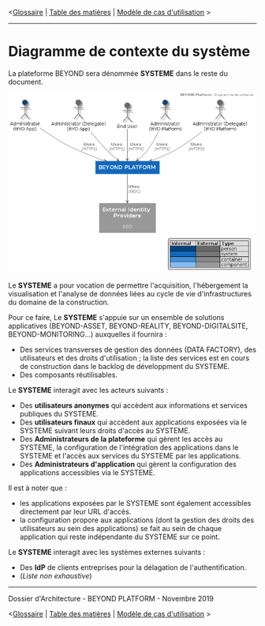 <[Glossaire](./0002.Glossary.md) \| [Table des matières](./0001.TableOfContent.md) \| [Modèle de cas d'utilisation](./0200.UseCaseModel.md) >

* * *

# Diagramme de contexte du système

La plateforme BEYOND sera dénommée **SYSTEME** dans le reste du document.

![Diagramme de contexte](./images/diagrams/system-context.png)

Le **SYSTEME** a pour vocation de permettre l'acquisition, l'hébergement la visualisation et l'analyse de données liées au cycle de vie d'infrastructures du domaine de la construction.

Pour ce faire, Le **SYSTEME** s'appuie sur un ensemble de solutions applicatives (BEYOND-ASSET, BEYOND-REALITY, BEYOND-DIGITALSITE, BEYOND-MONITORING...) auxquelles il fournira :

- Des services transverses de gestion des données (DATA FACTORY), des utilisateurs et des droits d'utilisation ; la liste des services est en cours de construction dans le backlog de développment du SYSTEME.
- Des composants réutilisables.

Le **SYSTEME** interagit avec les acteurs suivants :

- Des **utilisateurs anonymes** qui accèdent aux informations et services publiques du SYSTEME.
- Des **utilisateurs finaux** qui accèdent aux applications exposées via le SYSTEME suivant leurs droits d'accès au SYSTEME.
- Des **Administrateurs de la plateforme** qui gèrent les accès au SYSTEME, la configuration de l'intégration des applications dans le SYSTEME et l'accès aux services du SYSTEME par les applications.
- Des **Administrateurs d'application** qui gèrent la configuration des applications accessibles via le SYSTEME.

Il est à noter que :

- les applications exposées par le SYSTEME sont également accessibles directement par leur URL d'accès.
- la configuration propore aux applications (dont la gestion des droits des utilisateurs au sein des applications) se fait au sein de chaque application qui reste indépendante du SYSTEME sur ce point.

Le **SYSTEME** interagit avec les systèmes externes suivants :

- Des **IdP** de clients entreprises pour la délagation de l'authentification.
- (_Liste non exhaustive_)

* * *

Dossier d'Architecture - BEYOND PLATFORM - Novembre 2019

<[Glossaire](./0002.Glossary.md) \| [Table des matières](./0001.TableOfContent.md) \| [Modèle de cas d'utilisation](./0200.UseCaseModel.md) >
